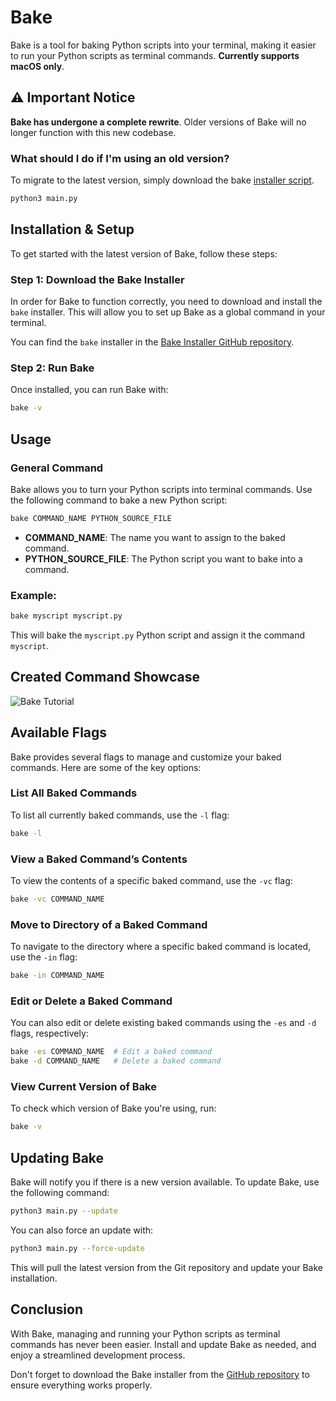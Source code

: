 # Bake

Bake is a tool for baking Python scripts into your terminal, making it easier to run your Python scripts as terminal commands. **Currently supports macOS only**.


## ⚠️ Important Notice

**Bake has undergone a complete rewrite**. Older versions of Bake will no longer function with this new codebase.

### What should I do if I'm using an old version?

To migrate to the latest version, simply download the bake [installer script](#installation--setup).

```zsh
python3 main.py
```


## Installation & Setup

To get started with the latest version of Bake, follow these steps:

### Step 1: Download the Bake Installer

In order for Bake to function correctly, you need to download and install the `bake` installer. This will allow you to set up Bake as a global command in your terminal.

You can find the `bake` installer in the [Bake Installer GitHub repository](https://github.com/Izaan17/BakeInstaller).

### Step 2: Run Bake

Once installed, you can run Bake with:

```zsh
bake -v
```


## Usage

### General Command

Bake allows you to turn your Python scripts into terminal commands. Use the following command to bake a new Python script:

```zsh
bake COMMAND_NAME PYTHON_SOURCE_FILE
```

- **COMMAND_NAME**: The name you want to assign to the baked command.
- **PYTHON_SOURCE_FILE**: The Python script you want to bake into a command.

### Example:

```zsh
bake myscript myscript.py
```

This will bake the `myscript.py` Python script and assign it the command `myscript`.


## Created Command Showcase

![Bake Tutorial](https://imgur.com/T57lKb8.gif)


## Available Flags

Bake provides several flags to manage and customize your baked commands. Here are some of the key options:

### List All Baked Commands

To list all currently baked commands, use the `-l` flag:

```zsh
bake -l
```

### View a Baked Command’s Contents

To view the contents of a specific baked command, use the `-vc` flag:

```zsh
bake -vc COMMAND_NAME
```

### Move to Directory of a Baked Command

To navigate to the directory where a specific baked command is located, use the `-in` flag:

```zsh
bake -in COMMAND_NAME
```

### Edit or Delete a Baked Command

You can also edit or delete existing baked commands using the `-es` and `-d` flags, respectively:

```zsh
bake -es COMMAND_NAME  # Edit a baked command
bake -d COMMAND_NAME   # Delete a baked command
```

### View Current Version of Bake

To check which version of Bake you're using, run:

```zsh
bake -v
```


## Updating Bake

Bake will notify you if there is a new version available. To update Bake, use the following command:

```zsh
python3 main.py --update
```

You can also force an update with:

```zsh
python3 main.py --force-update
```

This will pull the latest version from the Git repository and update your Bake installation.


## Conclusion

With Bake, managing and running your Python scripts as terminal commands has never been easier. Install and update Bake as needed, and enjoy a streamlined development process.

Don't forget to download the Bake installer from the [GitHub repository](https://github.com/Izaan17/BakeInstaller) to ensure everything works properly.